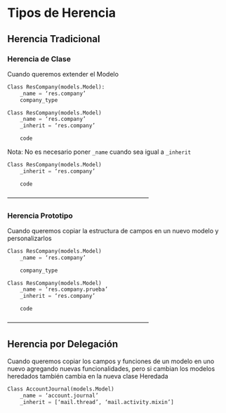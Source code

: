 # Tipos de Herencia

## Herencia Tradicional

### Herencia de Clase

Cuando queremos extender el Modelo

```py
Class ResCompany(models.Model):
    _name = ‘res.company’
    company_type
```

```py
Class ResCompany(models.Model)
    _name = ‘res.company’
    _inherit = ‘res.company’

    code
```

Nota: No es necesario poner `_name` cuando sea igual a `_inherit`

```py
Class ResCompany(models.Model)
    _inherit = ‘res.company’

    code
```

———————————————————————

### Herencia Prototipo

Cuando queremos copiar la estructura de campos en un nuevo modelo y personalizarlos

```py
Class ResCompany(models.Model)
    _name = ‘res.company’

    company_type
```

```py
Class ResCompany(models.Model)
    _name = ‘res.company.prueba’
    _inherit = ‘res.company’

    code
```

———————————————————————

## Herencia por Delegación

Cuando queremos copiar los campos y funciones de un modelo en uno nuevo agregando nuevas funcionalidades, pero si cambian los modelos heredados también cambia en la nueva clase Heredada

```py
Class AccountJournal(models.Model)
    _name = ‘account.journal’
    _inherit = [‘mail.thread’, ‘mail.activity.mixin’]
```
